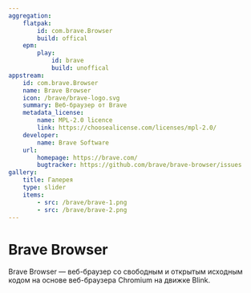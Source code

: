 ```yaml
---
aggregation: 
    flatpak: 
        id: com.brave.Browser
        build: offical
    epm: 
        play:
            id: brave 
            build: unoffical
appstream:
    id: com.brave.Browser
    name: Brave Browser
    icon: /brave/brave-logo.svg
    summary: Веб-браузер от Brave
    metadata_license: 
        name: MPL-2.0 licence
        link: https://choosealicense.com/licenses/mpl-2.0/
    developer: 
        name: Brave Software
    url: 
        homepage: https://brave.com/
        bugtracker: https://github.com/brave/brave-browser/issues
gallery: 
    title: Галерея
    type: slider
    items: 
        - src: /brave/brave-1.png
        - src: /brave/brave-2.png
---
```


# Brave Browser

Brave Browser — веб-браузер со свободным и открытым исходным кодом на основе веб-браузера Chromium на движке Blink.

<AGWGallery />


<!--@include: @apps/_parts/install/content-flatpak.md-->
<!--@include: @apps/_parts/warns/unpriveleged-spases.md -->
<!--@include: @apps/_parts/install/content-epm-play.md-->